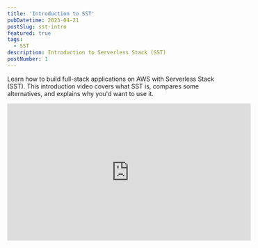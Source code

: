 ```yaml
---
title: 'Introduction to SST'
pubDatetime: 2023-04-21
postSlug: sst-intro
featured: true
tags:
  - SST
description: Introduction to Serverless Stack (SST)
postNumber: 1
---
```


Learn how to build full-stack applications on AWS with Serverless Stack (SST).
This introduction video covers what SST is, compares some alternatives, and
explains why you'd want to use it.

<iframe width="560" height="315" src="https://www.youtube.com/embed/E547i_xPqrU" title="YouTube video player" frameborder="0" allow="accelerometer; autoplay; clipboard-write; encrypted-media; gyroscope; picture-in-picture; web-share" allowfullscreen></iframe>

